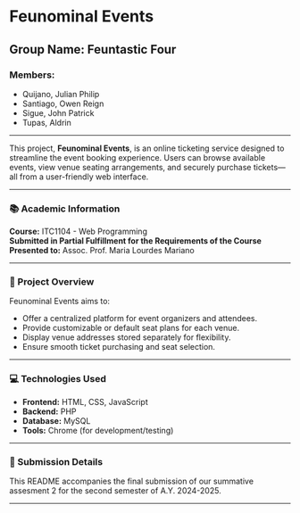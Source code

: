 # Feunominal Events

## Group Name: Feuntastic Four

### Members:
- Quijano, Julian Philip  
- Santiago, Owen Reign  
- Sigue, John Patrick  
- Tupas, Aldrin  

---

This project, **Feunominal Events**, is an online ticketing service designed to streamline the event booking experience. Users can browse available events, view venue seating arrangements, and securely purchase tickets—all from a user-friendly web interface.

---

### 📚 Academic Information

**Course:** ITC1104 - Web Programming  
**Submitted in Partial Fulfillment for the Requirements of the Course**  
**Presented to:** Assoc. Prof. Maria Lourdes Mariano

---

### 📌 Project Overview

Feunominal Events aims to:

- Offer a centralized platform for event organizers and attendees.
- Provide customizable or default seat plans for each venue.
- Display venue addresses stored separately for flexibility.
- Ensure smooth ticket purchasing and seat selection.

---

### 💻 Technologies Used

- **Frontend:** HTML, CSS, JavaScript  
- **Backend:** PHP  
- **Database:** MySQL  
- **Tools:** Chrome (for development/testing)

---

### 📅 Submission Details

This README accompanies the final submission of our summative assesment 2 for the second semester of A.Y. 2024-2025.

---

